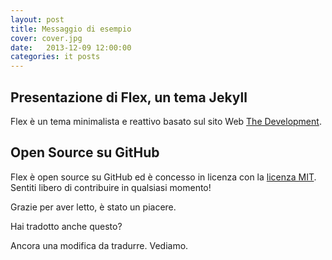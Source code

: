 ```yaml
---
layout: post
title: Messaggio di esempio
cover: cover.jpg
date:   2013-12-09 12:00:00
categories: it posts
---
```


## Presentazione di Flex, un tema Jekyll

Flex è un tema minimalista e reattivo basato sul sito Web [The Development](https://jekyllthemes.io/theme/flex).

## Open Source su GitHub

Flex è open source su GitHub ed è concesso in licenza con la [licenza MIT](https://opensource.org/licenses/MIT). Sentiti libero di contribuire in qualsiasi momento!

Grazie per aver letto, è stato un piacere.

Hai tradotto anche questo?

Ancora una modifica da tradurre. Vediamo.
